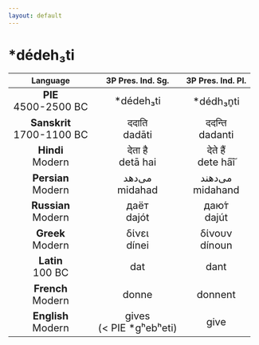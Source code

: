 ```yaml
---
layout: default
---
```

<!---
Text can be **bold**, _italic_, or ~~strikethrough~~.

[Link to another page](./another-page.html)

There should be whitespace between paragraphs.

There should be whitespace between paragraphs. We recommend including a README, or a file with information about your project.
-->

# \*dédeh₃ti

<style>
td {
  font-size: 20px
}
</style>

| Language | 3P Pres. Ind. Sg. | 3P Pres. Ind. Pl. |
|:-:|:-:|:-:|
| **PIE**<br>4500-2500 BC | \*dédeh₃ti | \*dédh₃n̥ti |
| **Sanskrit**<br>1700-1100 BC  | ददाति<br>dadāti | ददन्ति<br>dadanti |
| **Hindi**<br>Modern | देता है<br>detā hai |  देते हैं<br>dete ha͠i |
| **Persian**<br>Modern | می‌دهد<br>midahad | می‌دهند<br>midahand |
| **Russian**<br>Modern | даёт<br>dajót | даю́т<br>dajút |
| **Greek**<br>Modern | δίνει<br>dínei | δίνουν<br>dínoun |
| **Latin**<br>100 BC | dat | dant |
| **French**<br>Modern | donne | donnent |
| **English**<br>Modern | gives<br>(< PIE \*gʰebʰeti) | give |
